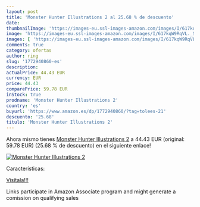 ```yaml
---
layout: post
title: 'Monster Hunter Illustrations 2 al 25.68 % de descuento'
date: 
thumbnailImage: 'https://images-eu.ssl-images-amazon.com/images/I/617kqW9RqVL._SL200_.jpg'
image: 'https://images-eu.ssl-images-amazon.com/images/I/617kqW9RqVL._SL200_.jpg'
images: [ 'https://images-eu.ssl-images-amazon.com/images/I/617kqW9RqVL._SL200_.jpg' ]
comments: true
category: ofertas
author: ring
slug: '1772940860-es'
description:
actualPrice: 44.43 EUR
currency: EUR
price: 44.43
comparePrice: 59.78 EUR
inStock: true
prodname: 'Monster Hunter Illustrations 2'
country: 'es'
buyurl: 'https://www.amazon.es/dp/1772940860/?tag=tolees-21'
descuento: '25.68'
titulo: 'Monster Hunter Illustrations 2'
---
```


Ahora mismo tienes [Monster Hunter Illustrations 2](https://www.amazon.es/dp/1772940860/?tag=tolees-21) a 44.43 EUR (original: 59.78 EUR) (25.68 %  de descuento) en el siguiente enlace!

[![Monster Hunter Illustrations 2](https://images-eu.ssl-images-amazon.com/images/I/617kqW9RqVL._SL200_.jpg)](https://www.amazon.es/dp/1772940860/?tag=tolees-21)

Características:


[Visítala!!!](https://www.amazon.es/dp/1772940860/?tag=tolees-21)

Links participate in Amazon Associate program and might generate a comission on qualifying sales
